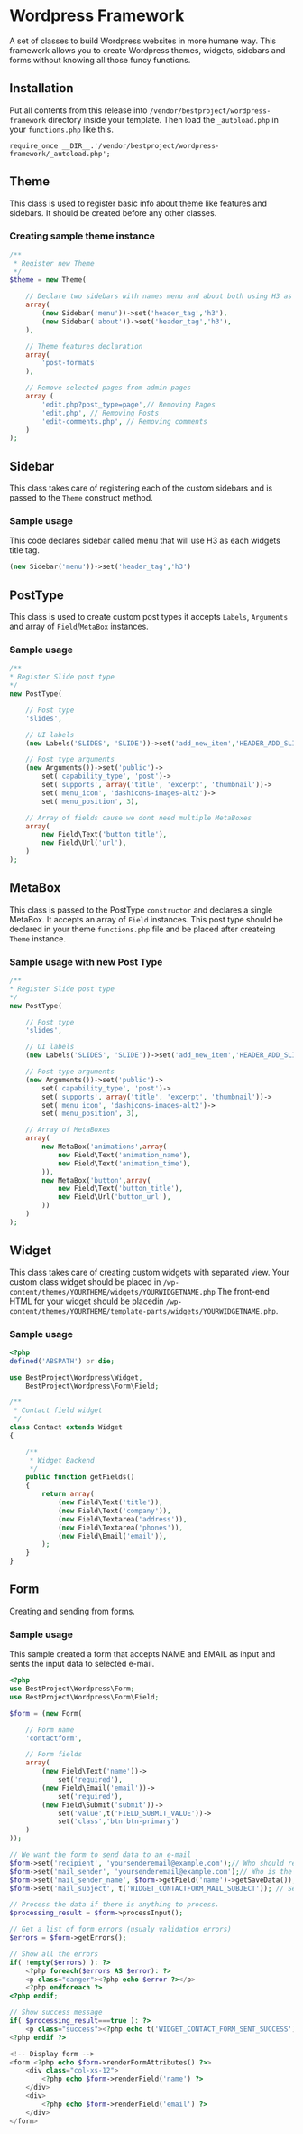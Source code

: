 # Wordpress Framework
A set of classes to build Wordpress websites in more humane way. This framework 
allows you to create Wordpress themes, widgets, sidebars and forms without knowing 
all those funcy functions.

## Installation

Put all contents from this release into `/vendor/bestproject/wordpress-framework` directory inside your template.
Then load the ``_autoload.php`` in your ``functions.php`` like this.

    require_once __DIR__.'/vendor/bestproject/wordpress-framework/_autoload.php';
    
## Theme
This class is used to register basic info about theme like features and sidebars. 
It should be created before any other classes.

### Creating sample theme instance

```php
/**
 * Register new Theme
 */
$theme = new Theme(

    // Declare two sidebars with names menu and about both using H3 as widgets header
    array(
        (new Sidebar('menu'))->set('header_tag','h3'),
        (new Sidebar('about'))->set('header_tag','h3'),
    ),

    // Theme features declaration
    array(
        'post-formats'
    ),

    // Remove selected pages from admin pages
    array (
        'edit.php?post_type=page',// Removing Pages
        'edit.php', // Removing Posts
        'edit-comments.php', // Removing comments
    )
);
```

## Sidebar
This class takes care of registering each of the custom sidebars and is passed to the `Theme` construct method.

### Sample usage
This code declares sidebar called menu that will use H3 as each widgets title tag.
```php
(new Sidebar('menu'))->set('header_tag','h3')
```

## PostType
This class is used to create custom post types it accepts `Labels`, `Arguments` and array of `Field`/`MetaBox` instances.

### Sample usage
```php
/**
* Register Slide post type
*/
new PostType(

    // Post type
    'slides',

    // UI labels
    (new Labels('SLIDES', 'SLIDE'))->set('add_new_item','HEADER_ADD_SLIDE')->set('add_new','HEADER_ADD_SLIDE'),

    // Post type arguments
    (new Arguments())->set('public')->
        set('capability_type', 'post')->
        set('supports', array('title', 'excerpt', 'thumbnail'))->
        set('menu_icon', 'dashicons-images-alt2')->
        set('menu_position', 3),

    // Array of fields cause we dont need multiple MetaBoxes
    array(
        new Field\Text('button_title'),
        new Field\Url('url'),
    )
);
```
## MetaBox
This class is passed to the PostType `constructor` and declares a single MetaBox. 
It accepts an array of `Field` instances. This post type should be declared in 
your theme `functions.php` file and be placed after createing `Theme` instance.

### Sample usage with new Post Type
```php
/**
* Register Slide post type
*/
new PostType(

    // Post type
    'slides',

    // UI labels
    (new Labels('SLIDES', 'SLIDE'))->set('add_new_item','HEADER_ADD_SLIDE')->set('add_new','HEADER_ADD_SLIDE'),

    // Post type arguments
    (new Arguments())->set('public')->
        set('capability_type', 'post')->
        set('supports', array('title', 'excerpt', 'thumbnail'))->
        set('menu_icon', 'dashicons-images-alt2')->
        set('menu_position', 3),

    // Array of MetaBoxes
    array(
        new MetaBox('animations',array(
            new Field\Text('animation_name'),
            new Field\Text('animation_time'),
        )),
        new MetaBox('button',array(
            new Field\Text('button_title'),
            new Field\Url('button_url'),
        ))
    ) 
);
```

## Widget
This class takes care of creating custom widgets with separated view. 
Your custom class widget should be placed in `/wp-content/themes/YOURTHEME/widgets/YOURWIDGETNAME.php`
The front-end HTML for your widget should be placedin `/wp-content/themes/YOURTHEME/template-parts/widgets/YOURWIDGETNAME.php`.

### Sample usage
```php
<?php
defined('ABSPATH') or die;

use BestProject\Wordpress\Widget,
    BestProject\Wordpress\Form\Field;

/**
 * Contact field widget
 */
class Contact extends Widget
{

    /**
     * Widget Backend
     */
    public function getFields()
    {
        return array(
            (new Field\Text('title')),
            (new Field\Text('company')),
            (new Field\Textarea('address')),
            (new Field\Textarea('phones')),
            (new Field\Email('email')),
        );
    }
}
```

## Form
Creating and sending from forms.

### Sample usage
This sample created a form that accepts NAME and EMAIL as input and sents the input data to selected e-mail.
```php
<?php
use BestProject\Wordpress\Form;
use BestProject\Wordpress\Form\Field;

$form = (new Form(

	// Form name
	'contactform',

	// Form fields
	array(
		(new Field\Text('name'))->
			set('required'),
		(new Field\Email('email'))->
			set('required'),
		(new Field\Submit('submit'))->
			set('value',t('FIELD_SUBMIT_VALUE'))->
			set('class','btn btn-primary')
	)
));

// We want the form to send data to an e-mail
$form->set('recipient', 'yoursenderemail@example.com');// Who should recieve this data
$form->set('mail_sender', 'yoursenderemail@example.com');// Who is the sender of this input
$form->set('mail_sender_name', $form->getField('name')->getSaveData()); // It sents e-mail sender same as input from NAME field.
$form->set('mail_subject', t('WIDGET_CONTACTFORM_MAIL_SUBJECT')); // Set e-mail subject

// Process the data if there is anything to process.
$processing_result = $form->processInput();

// Get a list of form errors (usualy validation errors)
$errors = $form->getErrors();

// Show all the errors
if( !empty($errors) ): ?>
	<?php foreach($errors AS $error): ?>
	<p class="danger"><?php echo $error ?></p>
	<?php endforeach ?>
<?php endif;

// Show success message
if( $processing_result===true ): ?>
	<p class="success"><?php echo t('WIDGET_CONTACT_FORM_SENT_SUCCESS') ?></p>
<?php endif ?>

<!-- Display form -->
<form <?php echo $form->renderFormAttributes() ?>>
	<div class="col-xs-12">
		<?php echo $form->renderField('name') ?>
	</div>
	<div>
		<?php echo $form->renderField('email') ?>
	</div>
</form>
```